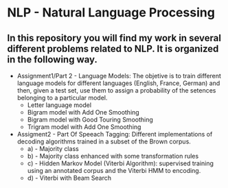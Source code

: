 # NLP - Natural Language Processing
## In this repository you will find my work in several different problems related to NLP. It is organized in the following way. 
* Assignment1/Part 2 - Language Models: The objetive is to train different language models for different languages (English, France, German) and then, given a test set, use them to assign a probability of the setences belonging to a particular model. 
  * Letter language model
  * Bigram model with Add One Smoothing 
  * Bigram model with Good Touring Smoothing
  * Trigram model with Add One Smoothing
* Assigment2 - Part Of Speeach Tagging: Different implementations of decoding algorithms trained in a subset of the Brown corpus.  
  * a) - Majority class
  * b) - Majority class enhanced with some transformation rules
  * c) - Hidden Markov Model (Viterbi Algorithm): supervised training using an annotated corpus and the Viterbi HMM to encoding. 
  * d) - Viterbi with Beam Search

